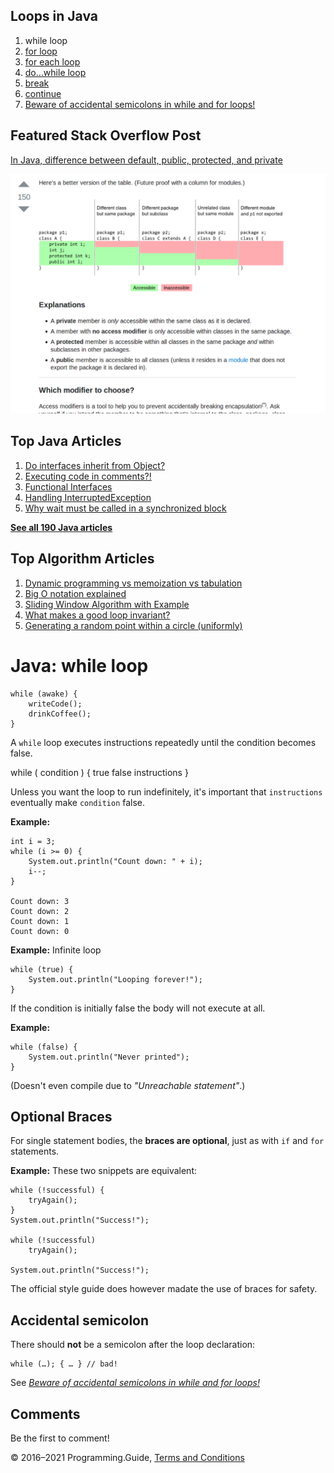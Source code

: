 



## Loops in Java

1.  while loop
2.  [for loop](for-loop.html)
3.  [for each loop](for-each-loop.html)
4.  [do…while loop](do-while-loop.html)
5.  [break](break-loop.html)
6.  [continue](continue.html)
7.  [Beware of accidental semicolons in while and for loops!](beware-of-accidental-semicolons-in-while-and-for-loops.html)

## Featured Stack Overflow Post

[In Java, difference between default, public, protected, and private](https://stackoverflow.com/a/33627846/276052)

[<img src="../images/so-featured-33627846.png" alt="StackOverflow screenshot thumbnail" class="screenshot" />](https://stackoverflow.com/a/33627846/276052)



## Top Java Articles

1.  [Do interfaces inherit from Object?](do-interfaces-inherit-from-object.html)
2.  [Executing code in comments?!](executing-code-in-comments.html)
3.  [Functional Interfaces](functional-interfaces.html)
4.  [Handling InterruptedException](handling-interrupted-exceptions.html)
5.  [Why wait must be called in a synchronized block](why-wait-must-be-in-synchronized.html)

[**See all 190 Java articles**](index.html)

## Top Algorithm Articles

1.  [Dynamic programming vs memoization vs tabulation](../dynamic-programming-vs-memoization-vs-tabulation.html)
2.  [Big O notation explained](../big-o-notation-explained.html)
3.  [Sliding Window Algorithm with Example](../sliding-window-example.html)
4.  [What makes a good loop invariant?](../what-makes-a-good-loop-invariant.html)
5.  [Generating a random point within a circle (uniformly)](../random-point-within-circle.html)

# Java: while loop

    while (awake) {
        writeCode();
        drinkCoffee();
    }

A `while` loop executes instructions repeatedly until the condition becomes false.

while ( condition ) { true false instructions }

Unless you want the loop to run indefinitely, it's important that `instructions` eventually make `condition` false.

**Example:**

    int i = 3;
    while (i >= 0) {
        System.out.println("Count down: " + i);
        i--;
    }

    Count down: 3
    Count down: 2
    Count down: 1
    Count down: 0

**Example:** Infinite loop

    while (true) {
        System.out.println("Looping forever!");
    }

If the condition is initially false the body will not execute at all.

**Example:**

    while (false) {
        System.out.println("Never printed");
    }

<span class="small">(Doesn't even compile due to <span style="font-style: italic">"Unreachable statement"</span>.)</span>

## Optional Braces

For single statement bodies, the **braces are optional**, just as with `if` and `for` statements.

**Example:** These two snippets are equivalent:

    while (!successful) {
        tryAgain();
    }
    System.out.println("Success!");

    while (!successful)
        tryAgain();

    System.out.println("Success!");

The official style guide does however madate the use of braces for safety.

## Accidental semicolon

There should **not** be a semicolon after the loop declaration:

    while (…); { … } // bad!

See [_Beware of accidental semicolons in while and for loops!_](beware-of-accidental-semicolons-in-while-and-for-loops.html)

## Comments

Be the first to comment!

© 2016–2021 Programming.Guide, [Terms and Conditions](../terms-and-conditions.html)
